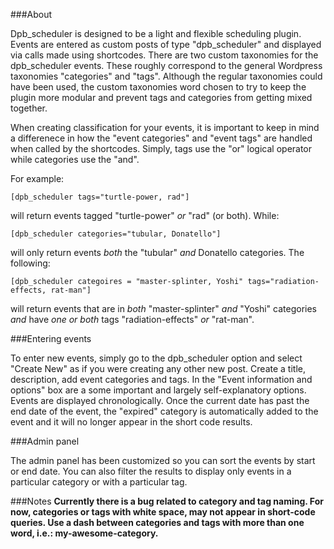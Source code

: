 ###About

Dpb_scheduler is designed to be a light and flexible scheduling plugin. Events are entered as custom posts of type "dpb_scheduler" and displayed via calls made using shortcodes. There are two custom taxonomies for the dpb_scheduler events. These roughly correspond to the general Wordpress taxonomies "categories" and "tags". Although the regular taxonomies could have been used, the custom taxonomies word chosen to try to keep the plugin more modular and prevent tags and categories from getting mixed together.

When creating classification for your events, it is important to keep in mind a differenece in how the "event categories" and "event tags" are handled when called by the shortcodes. Simply, tags use the "or" logical operator while categories use the "and".

For example:

    [dpb_scheduler tags="turtle-power, rad"]

will return events tagged "turtle-power" _or_ "rad" (or both). While:

    [dpb_scheduler categories="tubular, Donatello"]
    
will only return events _both_ the "tubular" _and_ Donatello categories. The following:

    [dpb_scheduler categoires = "master-splinter, Yoshi" tags="radiation-effects, rat-man"]
    
will return events that are in _both_ "master-splinter" _and_ "Yoshi" categories _and_ have _one or both_ tags "radiation-effects" _or_ "rat-man".

###Entering events

To enter new events, simply go to the dpb_scheduler option and select "Create New" as if you were creating any other new post. Create a title, description, add event categories and tags. In the "Event information and options" box are a some important and largely self-explanatory options. Events are displayed chronologically. Once the current date has past the end date of the event, the "expired" category is automatically added to the event and it will no longer appear in the short code results.

###Admin panel

The admin panel has been customized so you can sort the events by start or end date. You can also filter the results to display only events in a particular category or with a particular tag.

###Notes
__Currently there is a bug related to category and tag naming. For now, categories or tags with white space, may not appear in short-code queries. Use a dash between categories and tags with more than one word, i.e.: my-awesome-category.__
